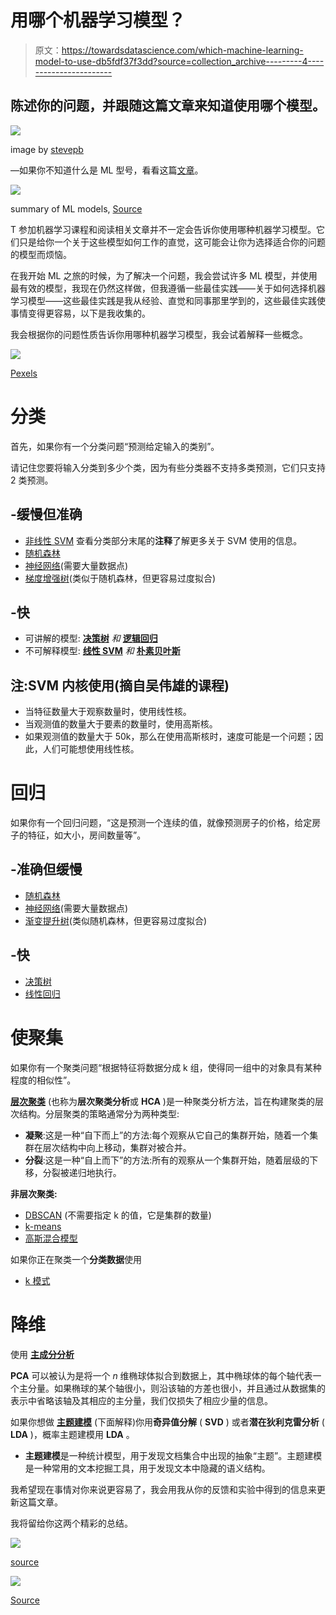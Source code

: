 # 用哪个机器学习模型？

> 原文：<https://towardsdatascience.com/which-machine-learning-model-to-use-db5fdf37f3dd?source=collection_archive---------4----------------------->

## 陈述你的问题，并跟随这篇文章来知道使用哪个模型。

![](img/19922ec25dc39d676a7a4b71b8a9c404.png)

image by [stevepb](https://pixabay.com/users/stevepb-282134)

—如果你不知道什么是 ML 型号，看看这篇[文章](/introduction-to-machine-learning-top-down-approach-8f40d3afa6d7)。

![](img/5712334330468ccf7015e2c7614d17c6.png)

summary of ML models, [Source](http://machinelearningmastery.com/a-tour-of-machine-learning-algorithms/)

T 参加机器学习课程和阅读相关文章并不一定会告诉你使用哪种机器学习模型。它们只是给你一个关于这些模型如何工作的直觉，这可能会让你为选择适合你的问题的模型而烦恼。

在我开始 ML 之旅的时候，为了解决一个问题，我会尝试许多 ML 模型，并使用最有效的模型，我现在仍然这样做，但我遵循一些最佳实践——关于如何选择机器学习模型——这些最佳实践是我从经验、直觉和同事那里学到的，这些最佳实践使事情变得更容易，以下是我收集的。

我会根据你的问题性质告诉你用哪种机器学习模型，我会试着解释一些概念。

![](img/5351184f2d8619c0f2ecd75c24fb6d34.png)

[Pexels](http://pexels.com)

# 分类

首先，如果你有一个分类问题“预测给定输入的类别”。

请记住您要将输入分类到多少个类，因为有些分类器不支持多类预测，它们只支持 2 类预测。

## -缓慢但准确

*   [非线性 SVM](https://en.wikipedia.org/wiki/Support-vector_machine) 查看分类部分末尾的**注释**了解更多关于 SVM 使用的信息。
*   [随机森林](https://en.wikipedia.org/wiki/Random_forest)
*   [神经网络](https://en.wikipedia.org/wiki/Artificial_neural_network)(需要大量数据点)
*   [梯度增强树](https://en.wikipedia.org/wiki/Gradient_boosting)(类似于随机森林，但更容易过度拟合)

## -快

*   可讲解的模型: [**决策树**](https://en.wikipedia.org/wiki/Decision_tree) *和* [**逻辑回归**](https://en.wikipedia.org/wiki/Logistic_regression)
*   不可解释模型: [**线性 SVM**](https://en.wikipedia.org/wiki/Support-vector_machine) *和* [**朴素贝叶斯**](https://en.wikipedia.org/wiki/Naive_Bayes_classifier)

## 注:SVM 内核使用(摘自吴伟雄的课程)

*   当特征数量大于观察数量时，使用线性核。
*   当观测值的数量大于要素的数量时，使用高斯核。
*   如果观测值的数量大于 50k，那么在使用高斯核时，速度可能是一个问题；因此，人们可能想使用线性核。

# 回归

如果你有一个回归问题，“这是预测一个连续的值，就像预测房子的价格，给定房子的特征，如大小，房间数量等”。

## -准确但缓慢

*   [随机森林](https://en.wikipedia.org/wiki/Random_forest)
*   [神经网络](https://en.wikipedia.org/wiki/Artificial_neural_network)(需要大量数据点)
*   [渐变提升树](https://en.wikipedia.org/wiki/Gradient_boosting)(类似随机森林，但更容易过度拟合)

## -快

*   [决策树](https://en.wikipedia.org/wiki/Decision_tree)
*   [线性回归](https://en.wikipedia.org/wiki/Linear_regression)

# 使聚集

如果你有一个聚类问题“根据特征将数据分成 k 组，使得同一组中的对象具有某种程度的相似性”。

[**层次聚类**](https://en.wikipedia.org/wiki/Hierarchical_clustering) (也称为**层次聚类分析**或 **HCA** )是一种聚类分析方法，旨在构建聚类的层次结构。分层聚类的策略通常分为两种类型:

*   **凝聚**:这是一种“自下而上”的方法:每个观察从它自己的集群开始，随着一个集群在层次结构中向上移动，集群对被合并。
*   **分裂**:这是一种“自上而下”的方法:所有的观察从一个集群开始，随着层级的下移，分裂被递归地执行。

**非层次聚类:**

*   [DBSCAN](https://en.wikipedia.org/wiki/DBSCAN) (不需要指定 k 的值，它是集群的数量)
*   [k-means](https://en.wikipedia.org/wiki/K-means_clustering)
*   [高斯混合模型](https://en.wikipedia.org/wiki/Mixture_model#Gaussian_mixture_model)

如果你正在聚类一个**分类数据**使用

*   [k 模式](https://amva4newphysics.wordpress.com/2016/10/26/into-the-world-of-clustering-algorithms-k-means-k-modes-and-k-prototypes/)

# 降维

使用 [**主成分分析**](https://en.wikipedia.org/wiki/Principal_component_analysis)

**PCA** 可以被认为是将一个 *n* 维椭球体拟合到数据上，其中椭球体的每个轴代表一个主分量。如果椭球的某个轴很小，则沿该轴的方差也很小，并且通过从数据集的表示中省略该轴及其相应的主分量，我们仅损失了相应少量的信息。

如果你想做 [**主题建模**](https://en.wikipedia.org/wiki/Topic_model) (下面解释)你用**奇异值分解** ( **SVD** ) 或者**潜在狄利克雷分析** ( **LDA** )，概率主题建模用 **LDA** 。

*   **主题建模**是一种统计模型，用于发现文档集合中出现的抽象“主题”。主题建模是一种常用的文本挖掘工具，用于发现文本中隐藏的语义结构。

我希望现在事情对你来说更容易了，我会用我从你的反馈和实验中得到的信息来更新这篇文章。

我将留给你这两个精彩的总结。

![](img/e925921994dfee26a918d81c237a8ce2.png)

[source](http://peekaboo-vision.blogspot.de/2013/01/machine-learning-cheat-sheet-for-scikit.html)

![](img/7736cee50fab4b277eca74f7e1aadbe5.png)

[Source](http://www.asimovinstitute.org/neural-network-zoo/)